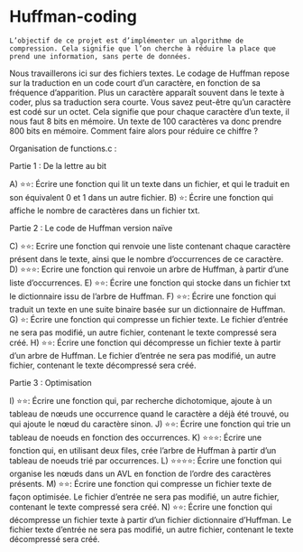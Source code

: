 # Huffman-coding

	L’objectif de ce projet est d’implémenter un algorithme de compression. Cela signifie que l’on cherche à réduire la place que prend une information, sans perte de données.
Nous travaillerons ici sur des fichiers textes.
Le codage de Huffman repose sur la traduction en un code court d’un caractère, en fonction de sa fréquence d’apparition. Plus un caractère apparaît souvent dans le texte à coder, plus sa traduction sera courte.
Vous savez peut-être qu’un caractère est codé sur un octet. Cela signifie que pour chaque caractère d’un texte, il nous faut 8 bits en mémoire. Un texte de 100 caractères va donc prendre 800 bits en mémoire. Comment faire alors pour réduire ce chiffre ?

Organisation de functions.c :

Partie 1 : De la lettre au bit

A) ⭐⭐: Écrire une fonction qui lit un texte dans un fichier, et qui le traduit en son équivalent 0 et 1 dans un autre fichier.
B) ⭐: Écrire une fonction qui affiche le nombre de caractères dans un fichier txt.


Partie 2 : Le code de Huffman version naïve

C) ⭐⭐: Ecrire une fonction qui renvoie une liste contenant chaque caractère présent dans le texte, ainsi que le nombre d’occurrences de ce caractère.
D) ⭐⭐⭐: Ecrire une fonction qui renvoie un arbre de Huffman, à partir d’une liste d’occurrences.
E) ⭐⭐: Écrire une fonction qui stocke dans un fichier txt le dictionnaire issu de l’arbre de Huffman.
F) ⭐⭐: Écrire une fonction qui traduit un texte en une suite binaire basée sur un dictionnaire de Huffman.
G) ⭐: Écrire une fonction qui compresse un fichier texte. Le fichier d’entrée ne sera pas modifié, un autre fichier, contenant le texte compressé sera créé.
H) ⭐⭐: Écrire une fonction qui décompresse un fichier texte à partir d’un arbre de Huffman. Le fichier d’entrée ne sera pas modifié, un autre fichier, contenant le texte décompressé sera créé.


Partie 3 : Optimisation

I) ⭐⭐: Écrire une fonction qui, par recherche dichotomique, ajoute à un tableau de nœuds une occurrence quand le caractère a déjà été trouvé, ou qui ajoute le nœud du caractère sinon.
J) ⭐⭐: Écrire une fonction qui trie un tableau de noeuds en fonction des occurrences.
K) ⭐⭐⭐: Écrire une fonction qui, en utilisant deux files, crée l’arbre de Huffman à partir d’un tableau de noeuds trié par occurrences.
L) ⭐⭐⭐⭐: Écrire une fonction qui organise les nœuds dans un AVL en fonction de l’ordre des caractères présents.
M) ⭐⭐: Écrire une fonction qui compresse un fichier texte de façon optimisée. Le fichier d’entrée ne sera pas modifié, un autre fichier, contenant le texte compressé sera créé. 
N) ⭐⭐: Écrire une fonction qui décompresse un fichier texte à partir d’un fichier dictionnaire d’Huffman. Le fichier texte d’entrée ne sera pas modifié, un autre fichier, contenant le texte décompressé sera créé.





